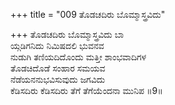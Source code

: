 +++
title = "009 ತೊಡಚದಿರು ಬೊಮ್ಮಾಸ್ತ್ರವಿದು"

+++
ತೊಡಚದಿರು ಬೊಮ್ಮಾಸ್ತ್ರವಿದು ಬಾ  
ಯ್ಗಡಿಗನಿದು ನಿಮಿಷದಲಿ ಭುವನವ  
ನುಡುಗಿ ತಣಿಯದಿದೊಂದು ಮತ್ತೀ ಶಾಂಭವಾದಿಗಳ   
ತೊಡಚಿದೊಡೆ ಸಂಹಾರ ಸಮಯವ  
ನೆಡೆಯನನುಭವಿಸುವುದು ಜಗವಿದು  
ಕೆಡಿಸದಿರು ಕೆಡಿಸದಿರು ತೆಗೆ ತೆಗೆಯೆಂದನಾ ಮುನಿಪ      ॥9॥